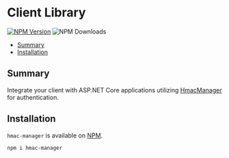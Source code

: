 
# Client Library

[![NPM Version](https://img.shields.io/npm/v/hmac-manager)](https://www.npmjs.com/package/hmac-manager) ![NPM Downloads](https://img.shields.io/npm/d18m/hmac-manager)

- [Summary](#summary)
- [Installation](#installation)

## Summary

Integrate your client with ASP.NET Core applications utilizing [HmacManager](../src/README.md) for authentication.

## Installation

`hmac-manager` is available on [NPM](https://www.npmjs.com/package/hmac-manager). 

    npm i hmac-manager
